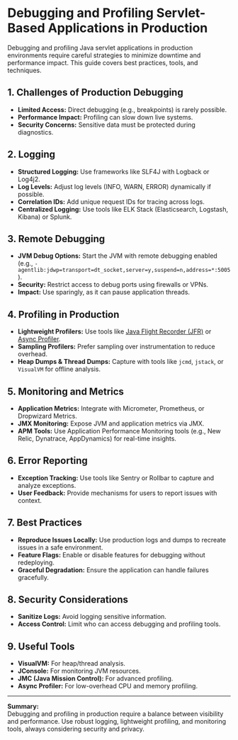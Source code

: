# Debugging and Profiling Servlet-Based Applications in Production

Debugging and profiling Java servlet applications in production environments require careful strategies to minimize downtime and performance impact. This guide covers best practices, tools, and techniques.

## 1. Challenges of Production Debugging

- **Limited Access:** Direct debugging (e.g., breakpoints) is rarely possible.
- **Performance Impact:** Profiling can slow down live systems.
- **Security Concerns:** Sensitive data must be protected during diagnostics.

## 2. Logging

- **Structured Logging:** Use frameworks like SLF4J with Logback or Log4j2.
- **Log Levels:** Adjust log levels (INFO, WARN, ERROR) dynamically if possible.
- **Correlation IDs:** Add unique request IDs for tracing across logs.
- **Centralized Logging:** Use tools like ELK Stack (Elasticsearch, Logstash, Kibana) or Splunk.

## 3. Remote Debugging

- **JVM Debug Options:** Start the JVM with remote debugging enabled (e.g., `-agentlib:jdwp=transport=dt_socket,server=y,suspend=n,address=*:5005`).
- **Security:** Restrict access to debug ports using firewalls or VPNs.
- **Impact:** Use sparingly, as it can pause application threads.

## 4. Profiling in Production

- **Lightweight Profilers:** Use tools like [Java Flight Recorder (JFR)](https://docs.oracle.com/en/java/javase/11/jfapi/) or [Async Profiler](https://github.com/jvm-profiling-tools/async-profiler).
- **Sampling Profilers:** Prefer sampling over instrumentation to reduce overhead.
- **Heap Dumps & Thread Dumps:** Capture with tools like `jcmd`, `jstack`, or `VisualVM` for offline analysis.

## 5. Monitoring and Metrics

- **Application Metrics:** Integrate with Micrometer, Prometheus, or Dropwizard Metrics.
- **JMX Monitoring:** Expose JVM and application metrics via JMX.
- **APM Tools:** Use Application Performance Monitoring tools (e.g., New Relic, Dynatrace, AppDynamics) for real-time insights.

## 6. Error Reporting

- **Exception Tracking:** Use tools like Sentry or Rollbar to capture and analyze exceptions.
- **User Feedback:** Provide mechanisms for users to report issues with context.

## 7. Best Practices

- **Reproduce Issues Locally:** Use production logs and dumps to recreate issues in a safe environment.
- **Feature Flags:** Enable or disable features for debugging without redeploying.
- **Graceful Degradation:** Ensure the application can handle failures gracefully.

## 8. Security Considerations

- **Sanitize Logs:** Avoid logging sensitive information.
- **Access Control:** Limit who can access debugging and profiling tools.

## 9. Useful Tools

- **VisualVM:** For heap/thread analysis.
- **JConsole:** For monitoring JVM resources.
- **JMC (Java Mission Control):** For advanced profiling.
- **Async Profiler:** For low-overhead CPU and memory profiling.

---

**Summary:**  
Debugging and profiling in production require a balance between visibility and performance. Use robust logging, lightweight profiling, and monitoring tools, always considering security and privacy.
